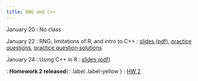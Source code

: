 ```yaml
---
title: RNG and C++
---
```


January 20
: No class

January 22
: RNG, limitations of R, and intro to C++
  : [slides (pdf)](https://sta379-s25.github.io/slides/lecture_4.pdf), [practice questions](https://sta379-s25.github.io/practice_questions/pq_4.html), [practice question solutions](https://sta379-s25.github.io/practice_questions/pq_4_solutions.html)

January 24
: Using C++ in R
  : [slides (pdf)](https://sta379-s25.github.io/slides/lecture_5.pdf)
  
: **Homework 2 released**{: .label .label-yellow }
  : [HW 2](https://sta379-s25.github.io/homework/hw2.html)